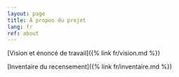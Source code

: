 ```yaml
---
layout: page
title: À propos du projet
lang: fr
ref: about
---
```


[Vision et énoncé de travail]({% link fr/vision.md %})

[Inventaire du recensement]({% link fr/inventaire.md %})
